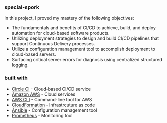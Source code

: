 ### special-spork

In this project, I proved my mastery of the following objectives:

- The fundamentals and benefits of CI/CD to achieve, build, and deploy automation for cloud-based software products.
- Utilizing deployment strategies to design and build CI/CD pipelines that support Continuous Delivery processes.
- Utilize a configuration management tool to accomplish deployment to cloud-based servers.
- Surfacing critical server errors for diagnosis using centralized structured logging.

### built with

- [Circle CI](www.circleci.com) - Cloud-based CI/CD service
- [Amazon AWS](https://aws.amazon.com/) - Cloud services
- [AWS CLI](https://aws.amazon.com/cli/) - Command-line tool for AWS
- [CloudFormation](https://aws.amazon.com/cloudformation/) - Infrastrcuture as code
- [Ansible](https://www.ansible.com/) - Configuration management tool
- [Prometheus](https://prometheus.io/) - Monitoring tool
